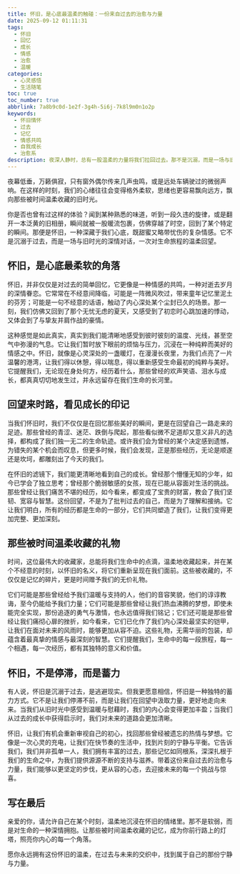 ```yaml
---
title: 怀旧，是心底最温柔的触碰：一份来自过去的治愈与力量
date: 2025-09-12 01:11:31
tags:
  - 怀旧
  - 回忆
  - 成长
  - 情感
  - 治愈
  - 温暖
categories:
  - 心灵感悟
  - 生活随笔
toc: true
toc_number: true
abbrlink: 7a8b9c0d-1e2f-3g4h-5i6j-7k8l9m0n1o2p
keywords:
  - 怀旧情怀
  - 过去
  - 记忆
  - 情感共鸣
  - 自我成长
  - 治愈系
description: 夜深人静时，总有一股温柔的力量将我们拉回过去。那不是沉溺，而是一场与旧时光的深情对话。怀旧，是心底最柔软的角落，收藏着我们的欢笑与泪水，也蕴藏着面对未来的勇气与智慧。让我们一起，在那些被时间温柔收藏的记忆里，找到一份独特的治愈与前行的力量。
---
```


夜幕低垂，万籁俱寂，只有窗外偶尔传来几声虫鸣，或是远处车辆驶过的微弱声响。在这样的时刻，我们的心绪往往会变得格外柔软，思绪也更容易飘向远方，飘向那些被时间温柔收藏的旧时光。

你是否也曾有过这样的体验？闻到某种熟悉的味道，听到一段久违的旋律，或是翻开一本泛黄的旧相册，瞬间就被一股暖流包裹，仿佛穿越了时空，回到了某个特定的瞬间。那便是怀旧，一种深藏于我们心底，既甜蜜又略带忧伤的复杂情感。它不是沉溺于过去，而是一场与旧时光的深情对话，一次对生命旅程的温柔回望。

## 怀旧，是心底最柔软的角落

怀旧，并非仅仅是对过去的简单回忆，它更像是一种情感的共鸣，一种对逝去岁月的深情眷恋。它常常在不经意间降临，可能是一阵微风吹过，带来童年记忆里泥土的芬芳；可能是一句不经意的话语，触动了内心深处某个尘封已久的场景。那一刻，我们仿佛又回到了那个无忧无虑的夏天，又感受到了初恋时心跳加速的悸动，又体会到了与挚友并肩作战的豪情。

这种感觉是如此真实，真实到我们能清晰地感受到彼时彼刻的温度、光线，甚至空气中弥漫的气息。它让我们暂时放下眼前的烦恼与压力，沉浸在一种纯粹而美好的情感之中。怀旧，就像是心灵深处的一盏暖灯，在漫漫长夜里，为我们点亮了一片温馨的港湾，让我们得以休憩，得以喘息，得以重新感受生命最初的纯粹与美好。它提醒我们，无论现在身处何方，经历着什么，那些曾经的欢声笑语、泪水与成长，都真真切切地发生过，并永远留存在我们生命的长河里。

## 回望来时路，看见成长的印记

当我们怀旧时，我们不仅仅是在回忆那些美好的瞬间，更是在回望自己一路走来的足迹。那些曾经的青涩、迷茫、跌倒与爬起，那些看似微不足道却又意义非凡的选择，都构成了我们独一无二的生命轨迹。或许我们会为曾经的某个决定感到遗憾，为错失的某个机会而叹息，但更多时候，我们会发现，正是那些经历，无论是顺遂还是坎坷，都雕刻出了今天的我们。

在怀旧的滤镜下，我们能更清晰地看到自己的成长。曾经那个懵懂无知的少年，如今已学会了独立思考；曾经那个脆弱敏感的女孩，现在已能从容面对生活的挑战。那些曾经让我们痛苦不堪的经历，如今看来，都变成了宝贵的财富，教会了我们坚韧、宽容与智慧。这份回望，不是为了批判过去的自己，而是为了理解和接纳。它让我们明白，所有的经历都是生命的一部分，它们共同塑造了我们，让我们变得更加完整、更加深刻。

## 那些被时间温柔收藏的礼物

时间，这位最伟大的收藏家，总能将我们生命中的点滴，温柔地收藏起来，并在某个不经意的时刻，以怀旧的名义，将它们重新呈现在我们面前。这些被收藏的，不仅仅是记忆的碎片，更是时间赠予我们的无价礼物。

它们可能是那些曾经给予我们温暖与支持的人，他们的音容笑貌，他们的谆谆教诲，至今仍能给予我们力量；它们可能是那些曾经让我们热血沸腾的梦想，即使未能完全实现，那份追逐的勇气与激情，也永远值得我们铭记；它们还可能是那些曾经让我们痛彻心扉的挫折，如今看来，它们已化作了我们内心深处最坚实的铠甲，让我们在面对未来的风雨时，能够更加从容不迫。这些礼物，无需华丽的包装，却蕴含着最真挚的情感与最深刻的智慧。它们提醒我们，生命中的每一段旅程，每一个相遇，每一次经历，都有其独特的意义和价值。

## 怀旧，不是停滞，而是蓄力

有人说，怀旧是沉溺于过去，是逃避现实。但我更愿意相信，怀旧是一种独特的蓄力方式。它不是让我们停滞不前，而是让我们在回望中汲取力量，更好地走向未来。当我们从旧时光中感受到温暖与慰藉时，我们的内心会变得更加丰盈；当我们从过去的成长中获得启示时，我们对未来的道路会更加清晰。

怀旧，让我们有机会重新审视自己的初心，找回那些曾经被遗忘的热情与梦想。它像是一次心灵的充电，让我们在快节奏的生活中，找到片刻的宁静与平衡。它告诉我们，我们并非孤单一人，我们拥有丰富的过去，那些记忆如同根系，深深扎根于我们的生命之中，为我们提供源源不断的支持与滋养。带着这份来自过去的治愈与力量，我们能够以更坚定的步伐，更从容的心态，去迎接未来的每一个挑战与惊喜。

## 写在最后

亲爱的你，请允许自己在某个时刻，温柔地沉浸在怀旧的情绪里。那不是软弱，而是对生命的一种深情拥抱。让那些被时间温柔收藏的记忆，成为你前行路上的灯塔，照亮你内心的每一个角落。

愿你永远拥有这份怀旧的温柔，在过去与未来的交织中，找到属于自己的那份宁静与力量。